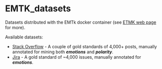# EMTK_datasets
Datasets distributed with the EMTk docker container (see [ETMK web page](https://collab-uniba.github.io/EMTk) for more).

Available datasets:
  * [Stack Overflow](https://github.com/collab-uniba/EMTK_datasets/tree/master/so) - A couple of gold standards of 4,000+ posts, manually annotated for mining both ***emotions*** and ***polarity***.
  * [Jira](https://github.com/collab-uniba/EMTK_datasets/tree/master/jira/emotions) - A gold standard of ~4,000 issues, manually annotated for ***emotions***.

